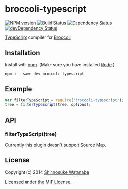 # broccoli-typescript

[![NPM version](https://badge.fury.io/js/broccoli-typescript.svg)](http://badge.fury.io/js/broccoli-typescript)
[![Build Status](https://travis-ci.org/shinnn/broccoli-typescript.svg?branch=master)](https://travis-ci.org/shinnn/broccoli-typescript)
[![Dependency Status](https://david-dm.org/shinnn/broccoli-typescript.svg?theme=shields.io)](https://david-dm.org/shinnn/broccoli-typescript)
[![devDependency Status](https://david-dm.org/shinnn/broccoli-typescript/dev-status.svg?theme=shields.io)](https://david-dm.org/shinnn/broccoli-typescript#info=devDependencies)

[TypeScript](http://typescript.codeplex.com/) compiler for [Broccoli](https://github.com/joliss/broccoli)

## Installation

Install with [npm](https://www.npmjs.org/). (Make sure you have installed [Node](http://nodejs.org/).)

```
npm i --save-dev broccoli-typescript
```

## Example

```javascript
var filterTypeScript = require('broccoli-typescript');
tree = filterTypeScript(tree, options);
```

## API

### filterTypeScript(tree)

Currently this plugin doesn't support Source Map.

## License

Copyright (c) 2014 [Shinnosuke Watanabe](https://github.com/shinnn)

Licensed under [the MIT LIcense](./LICENSE).
